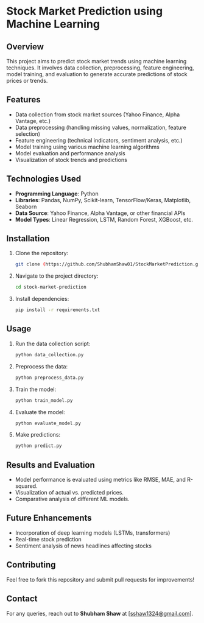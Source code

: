 # Stock Market Prediction using Machine Learning

## Overview
This project aims to predict stock market trends using machine learning techniques. It involves data collection, preprocessing, feature engineering, model training, and evaluation to generate accurate predictions of stock prices or trends.

## Features
- Data collection from stock market sources (Yahoo Finance, Alpha Vantage, etc.)
- Data preprocessing (handling missing values, normalization, feature selection)
- Feature engineering (technical indicators, sentiment analysis, etc.)
- Model training using various machine learning algorithms
- Model evaluation and performance analysis
- Visualization of stock trends and predictions

## Technologies Used
- **Programming Language**: Python
- **Libraries**: Pandas, NumPy, Scikit-learn, TensorFlow/Keras, Matplotlib, Seaborn
- **Data Source**: Yahoo Finance, Alpha Vantage, or other financial APIs
- **Model Types**: Linear Regression, LSTM, Random Forest, XGBoost, etc.

## Installation
1. Clone the repository:
   ```bash
   git clone (https://github.com/ShubhamShaw01/StockMarketPrediction.git)
   ```
2. Navigate to the project directory:
   ```bash
   cd stock-market-prediction
   ```
3. Install dependencies:
   ```bash
   pip install -r requirements.txt
   ```

## Usage
1. Run the data collection script:
   ```bash
   python data_collection.py
   ```
2. Preprocess the data:
   ```bash
   python preprocess_data.py
   ```
3. Train the model:
   ```bash
   python train_model.py
   ```
4. Evaluate the model:
   ```bash
   python evaluate_model.py
   ```
5. Make predictions:
   ```bash
   python predict.py
   ```

## Results and Evaluation
- Model performance is evaluated using metrics like RMSE, MAE, and R-squared.
- Visualization of actual vs. predicted prices.
- Comparative analysis of different ML models.

## Future Enhancements
- Incorporation of deep learning models (LSTMs, transformers)
- Real-time stock prediction
- Sentiment analysis of news headlines affecting stocks

## Contributing
Feel free to fork this repository and submit pull requests for improvements!

## Contact
For any queries, reach out to **Shubham Shaw** at [sshaw1324@gmail.com].

